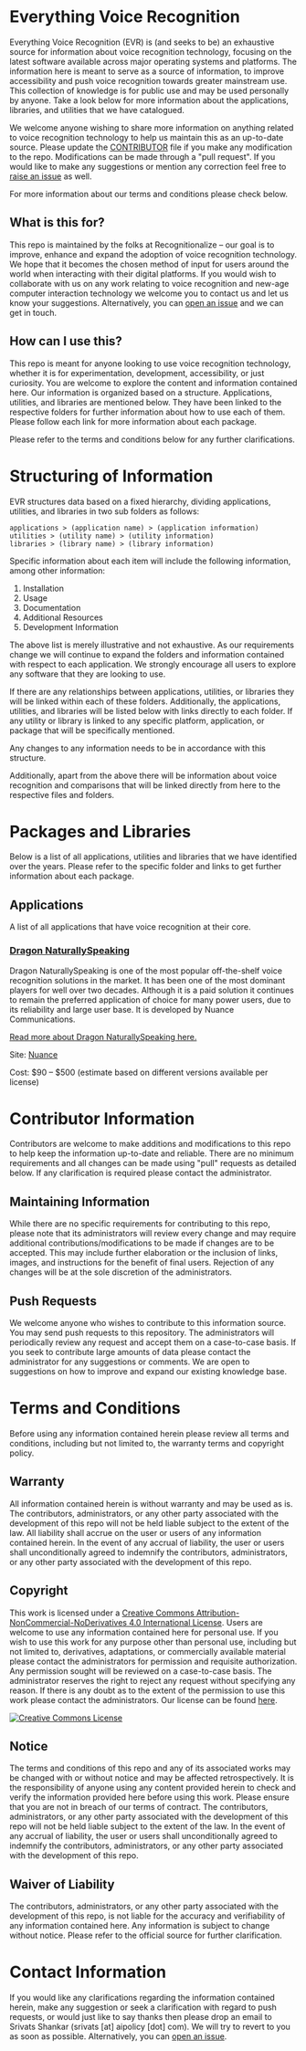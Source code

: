 # Everything Voice Recognition

Everything Voice Recognition (EVR) is (and seeks to be) an exhaustive source for information about voice recognition technology, focusing on the latest software available across major operating systems and platforms. The information here is meant to serve as a source of information, to improve accessibility and push voice recognition towards greater mainstream use. This collection of knowledge is for public use and may be used personally by anyone. Take a look below for more information about the applications, libraries, and utilities that we have catalogued.

We welcome anyone wishing to share more information on anything related to voice recognition technology to help us maintain this as an up-to-date source. Please update the [CONTRIBUTOR](CONTRIBUTOR) file if you make any modification to the repo. Modifications can be made through a "pull request". If you would like to make any suggestions or mention any correction feel free to [raise an issue](https://github.com/dustydingo/everything-voice-recognition/issues) as well.

For more information about our terms and conditions please check below.


## What is this for?

This repo is maintained by the folks at Recognitionalize – our goal is to improve, enhance and expand the adoption of voice recognition technology. We hope that it becomes the chosen method of input for users around the world when interacting with their digital platforms. If you would wish to collaborate with us on any work relating to voice recognition and new-age computer interaction technology we welcome you to contact us and let us know your suggestions. Alternatively, you can [open an issue](https://github.com/dustydingo/everything-voice-recognition/issues) and we can get in touch.

## How can I use this?

This repo is meant for anyone looking to use voice recognition technology, whether it is for experimentation, development, accessibility, or just curiosity. You are welcome to explore the content and information contained here. Our information is organized based on a structure. Applications, utilities, and libraries are mentioned below. They have been linked to the respective folders for further information about how to use each of them. Please follow each link for more information about each package.

Please refer to the terms and conditions below for any further clarifications.

# Structuring of Information
EVR structures data based on a fixed hierarchy, dividing applications, utilities, and libraries in two sub folders as follows:

```
applications > (application name) > (application information)
utilities > (utility name) > (utility information)
libraries > (library name) > (library information)
```

Specific information about each item will include the following information, among other information:
1. Installation
2. Usage
3. Documentation
4. Additional Resources
5. Development Information

The above list is merely illustrative and not exhaustive. As our requirements change we will continue to expand the folders and information contained with respect to each application. We strongly encourage all users to explore any software that they are looking to use.

If there are any relationships between applications, utilities, or libraries they will be linked within each of these folders. Additionally, the applications, utilities, and libraries will be listed below with links directly to each folder. If any utility or library is linked to any specific platform, application, or package that will be specifically mentioned.

Any changes to any information needs to be in accordance with this structure.

Additionally, apart from the above there will be information about voice recognition and comparisons that will be linked directly from here to the respective files and folders.

# Packages and Libraries
Below is a list of all applications, utilities and libraries that we have identified over the years. Please refer to the specific folder and links to get further information about each package.

## Applications
A list of all applications that have voice recognition at their core.

### [Dragon NaturallySpeaking](applications/dragon%20naturallyspeaking/README.md)
Dragon NaturallySpeaking is one of the most popular off-the-shelf voice recognition solutions in the market. It has been one of the most dominant players for well over two decades. Although it is a paid solution it continues to remain the preferred application of choice for many power users, due to its reliability and large user base. It is developed by Nuance Communications.

[Read more about Dragon NaturallySpeaking here.](applications/dragon%20naturallyspeaking)

Site: [Nuance](https://www.nuance.com/dragon/support/dragon-naturallyspeaking.html)

Cost: $90 – $500 (estimate based on different versions available per license)

# Contributor Information

Contributors are welcome to make additions and modifications to this repo to help keep the information up-to-date and reliable. There are no minimum requirements and all changes can be made using "pull" requests as detailed below. If any clarification is required please contact the administrator.

## Maintaining Information

While there are no specific requirements for contributing to this repo, please note that its administrators will review every change and may require additional contributions/modifications to be made if changes are to be accepted. This may include further elaboration or the inclusion of links, images, and instructions for the benefit of final users. Rejection of any changes will be at the sole discretion of the administrators.

## Push Requests

We welcome anyone who wishes to contribute to this information source. You may send push requests to this repository. The administrators will periodically review any request and accept them on a case-to-case basis. If you seek to contribute large amounts of data please contact the administrator for any suggestions or comments. We are open to suggestions on how to improve and expand our existing knowledge base.

# Terms and Conditions

Before using any information contained herein please review all terms and conditions, including but not limited to, the warranty terms and copyright policy.

## Warranty

All information contained herein is without warranty and may be used as is. The contributors, administrators, or any other party associated with the development of this repo will not be held liable subject to the extent of the law. All liability shall accrue on the user or users of any information contained herein. In the event of any accrual of liability, the user or users shall unconditionally agreed to indemnify the contributors, administrators, or any other party associated with the development of this repo.

## Copyright

This work is licensed under a [Creative Commons Attribution-NonCommercial-NoDerivatives 4.0 International License](http://creativecommons.org/licenses/by-nc-nd/4.0). Users are welcome to use any information contained here for personal use. If you wish to use this work for any purpose other than personal use, including but not limited to, derivatives, adaptations, or commercially available material please contact the administrators for permission and requisite authorization. Any permission sought will be reviewed on a case-to-case basis. The administrator reserves the right to reject any request without specifying any reason. If there is any doubt as to the extent of the permission to use this work please contact the administrators.
Our license can be found [here](LICENSE).

<a rel="license" href="http://creativecommons.org/licenses/by-nc-nd/4.0/"><img alt="Creative Commons License" style="border-width:0" src="https://i.creativecommons.org/l/by-nc-nd/4.0/88x31.png" /></a><br />

## Notice

The terms and conditions of this repo and any of its associated works may be changed with or without notice and may be affected retrospectively. It is the responsibility of anyone using any content provided herein to check and verify the information provided here before using this work. Please ensure that you are not in breach of our terms of contract. The contributors, administrators, or any other party associated with the development of this repo will not be held liable subject to the extent of the law. In the event of any accrual of liability, the user or users shall unconditionally agreed to indemnify the contributors, administrators, or any other party associated with the development of this repo.

## Waiver of Liability
The contributors, administrators, or any other party associated with the development of this repo, is not liable for the accuracy and verifiability of any information contained here. Any information is subject to change without notice. Please refer to the official source for further clarification.

# Contact Information

If you would like any clarifications regarding the information contained herein, make any suggestion or seek a clarification with regard to push requests, or would just like to say thanks then please drop an email to Srivats Shankar (srivats [at] aipolicy [dot] com). We will try to revert to you as soon as possible. Alternatively, you can [open an issue](https://github.com/dustydingo/everything-voice-recognition/issues).
